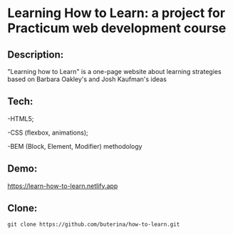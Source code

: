 # Learning How to Learn: a project for Practicum web development course

## Description:

"Learning how to Learn" is a one-page website about learning strategies based on Barbara Oakley's and Josh Kaufman's ideas

## Tech:

-HTML5;

-CSS (flexbox, animations);

-BEM (Block, Element, Modifier) methodology

## Demo:

https://learn-how-to-learn.netlify.app

## Clone:

```
git clone https://github.com/buterina/how-to-learn.git
```
